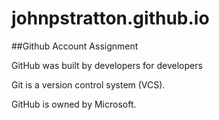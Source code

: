 # johnpstratton.github.io

##Github Account Assignment

GitHub was built by developers for developers

Git is a version control system (VCS).

GitHub is owned by Microsoft.
